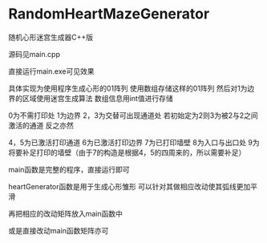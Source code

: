 # RandomHeartMazeGenerator
随机心形迷宫生成器C++版

源码见main.cpp

直接运行main.exe可见效果

具体实现为使用程序生成心形的01阵列
使用数组存储这样的01阵列
然后对1为边界的区域使用迷宫生成算法
数组信息用int值进行存储

0为不需打印处 1为边界 2，3为交替可出现通道处  若初始定为2则3为被2与2之间激活的通道 反之亦然

4，5为已激活打印通道 6为已激活打印边界 7为已打印墙壁 8为入口与出口处 9为将要补足打印的墙壁（由于7的构造是根据4，5的四周来的，所以需要补足）

main函数是完整的程序，直接运行即可

heartGenerator函数是用于生成心形雏形
可以针对其做相应改动使其弧线更加平滑

再把相应的改动矩阵放入main函数中

或是直接改动main函数矩阵亦可
